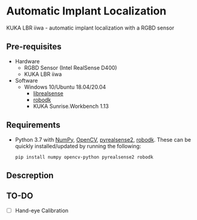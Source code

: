 # Automatic Implant Localization
KUKA LBR iiwa - automatic implant localization with a RGBD sensor


## Pre-requisites
- Hardware
	- RGBD Sensor (Intel RealSense D400)
	- KUKA LBR iiwa
- Software
	- Windows 10/Ubuntu 18.04/20.04
		- [librealsense](https://github.com/IntelRealSense/librealsense)
		- [robodk](https://robodk.com/index)
		- KUKA Sunrise.Workbench 1.13

## Requirements
- Python 3.7 with [NumPy](http://www.numpy.org/), [OpenCV](https://opencv.org/), [pyrealsense2](https://pypi.org/project/pyrealsense/), [robodk](https://pypi.org/project/robodk/). These can be quickly installed/updated by running the following:
  ```shell
  pip install numpy opencv-python pyrealsense2 robodk
  ```
## Descreption




## TO-DO
- [ ] Hand-eye Calibration
